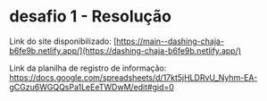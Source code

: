 # desafio 1 - Resolução
Link do site disponibilizado: [https://main--dashing-chaja-b6fe9b.netlify.app/](https://dashing-chaja-b6fe9b.netlify.app/)


Link da planilha de registro de informação: https://docs.google.com/spreadsheets/d/17kt5jHLDRvU_Nyhm-EA-gCGzu6WGQQsPa1LeEeTWDwM/edit#gid=0
